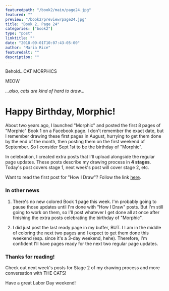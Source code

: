```yaml
---
featuredpath: "/book2/main/page24.jpg"
featured: ""
preview: "/book2/preview/page24.jpg"
title: "Book 2, Page 24"
categories: ["book2"]
type: "post"
linktitle: ""
date: "2018-09-01T10:07:43-05:00"
author: "Maria Rice"
featuredalt: ""
description: ""
---
```


Behold...CAT MORPHICS

MEOW

_...also, cats are kind of hard to draw..._

# Happy Birthday, Morphic!

About two years ago, I launched "Morphic" and posted the
first 8 pages of "Morphic" Book 1 on a Facebook page. I don't
remember the exact date, but I remember drawing these first
pages in August, hurrying to get them done by the end of the
month, then posting them on the first weekend of September.
So I consider Sept 1st to be the birthday of "Morphic".

In celebration, I created extra posts that I'll upload
alongside the regular page updates. These posts describe
my drawing process in **4 stages**. Today's post covers
stage 1, next week's post will cover stage 2, etc.

Want to read the first post for "How I Draw"? Follow the
link [here](https://mcrice123.github.io/morphic/blog/how-i-draw-part-1/).

### In other news

1. There's no new colored Book 1 page this week. I'm
probably going to pause those updates until I'm done with
"How I Draw" posts. But I'm still going to work on them, so
I'll post whatever I get done all at once after finishing the
extra posts celebrating the birthday of "Morphic".

2. I did just post the last ready page in my buffer, BUT. I
I am in the middle of coloring the next two pages and I expect
to get them done this weekend (esp. since it's a 3-day
weekend, hehe). Therefore, I'm confident I'll have pages
ready for the next two regular page updates.

### Thanks for reading!

Check out next week's posts for Stage 2 of my drawing process
and more conversation with THE CATS!

Have a great Labor Day weekend!
